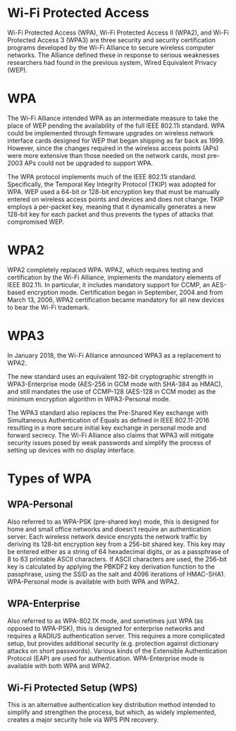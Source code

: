 # Wi-Fi Protected Access

Wi-Fi Protected Access (WPA), Wi-Fi Protected Access II (WPA2), and Wi-Fi Protected Access 3 (WPA3) are three security and security certification programs developed by the Wi-Fi Alliance to secure wireless computer networks. The Alliance defined these in response to serious weaknesses researchers had found in the previous system, Wired Equivalent Privacy (WEP).

# WPA

The Wi-Fi Alliance intended WPA as an intermediate measure to take the place of WEP pending the availability of the full IEEE 802.11i standard. WPA could be implemented through firmware upgrades on wireless network interface cards designed for WEP that began shipping as far back as 1999. However, since the changes required in the wireless access points (APs) were more extensive than those needed on the network cards, most pre-2003 APs could not be upgraded to support WPA. 

The WPA protocol implements much of the IEEE 802.11i standard. Specifically, the Temporal Key Integrity Protocol (TKIP) was adopted for WPA. WEP used a 64-bit or 128-bit encryption key that must be manually entered on wireless access points and devices and does not change. TKIP employs a per-packet key, meaning that it dynamically generates a new 128-bit key for each packet and thus prevents the types of attacks that compromised WEP.

# WPA2

WPA2 completely replaced WPA. WPA2, which requires testing and certification by the Wi-Fi Alliance, implements the mandatory elements of IEEE 802.11i. In particular, it includes mandatory support for CCMP, an AES-based encryption mode. Certification began in September, 2004 and from March 13, 2006, WPA2 certification became mandatory for all new devices to bear the Wi-Fi trademark.

# WPA3

In January 2018, the Wi-Fi Alliance announced WPA3 as a replacement to WPA2.

The new standard uses an equivalent 192-bit cryptographic strength in WPA3-Enterprise mode (AES-256 in GCM mode with SHA-384 as HMAC), and still mandates the use of CCMP-128 (AES-128 in CCM mode) as the minimum encryption algorithm in WPA3-Personal mode.

The WPA3 standard also replaces the Pre-Shared Key exchange with Simultaneous Authentication of Equals as defined in IEEE 802.11-2016 resulting in a more secure initial key exchange in personal mode and forward secrecy. The Wi-Fi Alliance also claims that WPA3 will mitigate security issues posed by weak passwords and simplify the process of setting up devices with no display interface.

# Types of WPA

## WPA-Personal
  
Also referred to as WPA-PSK (pre-shared key) mode, this is designed for home and small office networks and doesn't require an authentication server. Each wireless network device encrypts the network traffic by deriving its 128-bit encryption key from a 256-bit shared key. This key may be entered either as a string of 64 hexadecimal digits, or as a passphrase of 8 to 63 printable ASCII characters. If ASCII characters are used, the 256-bit key is calculated by applying the PBKDF2 key derivation function to the passphrase, using the SSID as the salt and 4096 iterations of HMAC-SHA1. WPA-Personal mode is available with both WPA and WPA2.

## WPA-Enterprise

Also referred to as WPA-802.1X mode, and sometimes just WPA (as opposed to WPA-PSK), this is designed for enterprise networks and requires a RADIUS authentication server. This requires a more complicated setup, but provides additional security (e.g. protection against dictionary attacks on short passwords). Various kinds of the Extensible Authentication Protocol (EAP) are used for authentication. WPA-Enterprise mode is available with both WPA and WPA2.

## Wi-Fi Protected Setup (WPS)

This is an alternative authentication key distribution method intended to simplify and strengthen the process, but which, as widely implemented, creates a major security hole via WPS PIN recovery.
